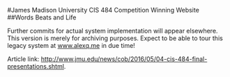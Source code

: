 #James Madison University CIS 484 Competition Winning Website
##Words Beats and Life

Further commits for actual system implementation will appear elsewhere. This version is merely for archiving purposes. Expect to be able to tour this legacy system at www.alexq.me in due time! 

Article link: http://www.jmu.edu/news/cob/2016/05/04-cis-484-final-presentations.shtml.
